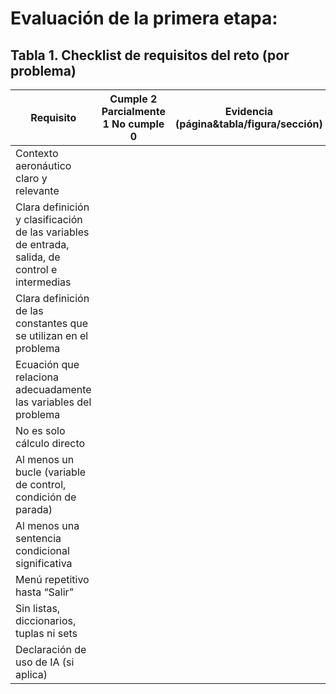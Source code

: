 # Evaluación de la primera etapa:
## Tabla 1. Checklist de requisitos del reto (por problema)
| Requisito | Cumple 2 Parcialmente  1 No cumple 0 | Evidencia (página&tabla/figura/sección) |
| --- | --- | --- |
| Contexto aeronáutico claro y relevante |  |  |
| Clara definición y clasificación de las variables de entrada, salida, de control e intermedias |  |  |
| Clara definición de las constantes que se utilizan en el problema |  |  |
| Ecuación que relaciona adecuadamente las variables del problema |  |  |
| No es solo cálculo directo |  |  |
| Al menos un bucle (variable de control, condición de parada) |  |  |
| Al menos una sentencia condicional significativa |  |  |
| Menú repetitivo hasta “Salir” |  |  |
| Sin listas, diccionarios, tuplas ni sets |  |  |
| Declaración de uso de IA (si aplica) |  |  |
